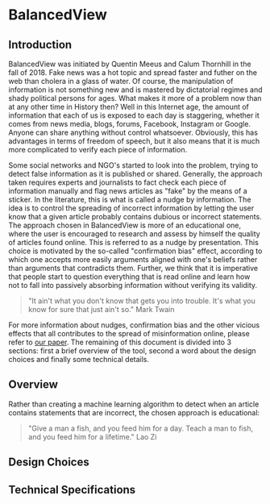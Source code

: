 
# BalancedView

## Introduction

BalancedView was initiated by Quentin Meeus and Calum Thornhill in the fall of 2018. Fake news was a hot topic and spread faster and futher on the web than cholera in a glass of water. Of course, the manipulation of information is not something new and is mastered by dictatorial regimes and shady political persons for ages. What makes it more of a problem now than at any other time in History then? Well in this Internet age, the amount of information that each of us is exposed to each day is staggering, whether it comes from news media, blogs, forums, Facebook, Instagram or Google. Anyone can share anything without control whatsoever. Obviously, this has advantages in terms of freedom of speech, but it also means that it is much more complicated to verify each piece of information.

Some social networks and NGO's started to look into the problem, trying to detect false information as it is published or shared. Generally, the approach taken requires experts and journalists to fact check each piece of information manually and flag news articles as "fake" by the means of a sticker. In the literature, this is what is called a nudge by information. The idea is to control the spreading of incorrect information by letting the user know that a given article probably contains dubious or incorrect statements. The approach chosen in BalancedView is more of an educational one, where the user is encouraged to research and assess by himself the quality of articles found online. This is referred to as a nudge by presentation. This choice is motivated by the so-called "confirmation bias" effect, according to which one accepts more easily arguments aligned with one's beliefs rather than arguments that contradicts them. Further, we think that it is imperative that people start to question everything that is read online and learn how not to fall into passively absorbing information without verifying its validity.

> "It ain't what you don't know that gets you into trouble. It's what you know for sure that just ain't so."
> Mark Twain

For more information about nudges, confirmation bias and the other vicious effects that all contributes to the spread of misinformation online, please refer to [our paper](documents/Digital_Nudge.pdf). The remaining of this document is divided into 3 sections: first a brief overview of the tool, second a word about the design choices and finally some technical details.

## Overview

Rather than creating a machine learning algorithm to detect when an article contains statements that are incorrect, the chosen approach is educational: 

> "Give a man a fish, and you feed him for a day. Teach a man to fish, and you feed him for a lifetime."
> Lao Zi



## Design Choices


## Technical Specifications
